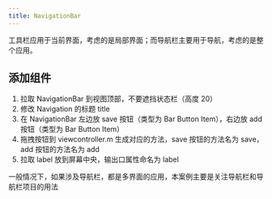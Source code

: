```yaml
---
title: NavigationBar
---
```


工具栏应用于当前界面，考虑的是局部界面；而导航栏主要用于导航，考虑的是整个应用。

## 添加组件

1. 拉取 NavigationBar 到视图顶部，不要遮挡状态栏（高度 20）
2. 修改 Navigation 的标题 title
3. 在 NavigationBar 左边放 save 按钮（类型为 Bar Button Item），右边放 add 按钮（类型为 Bar Button Item）
4. 拖拽按钮到 viewcontroller.m 生成对应的方法，save 按钮的方法名为 save，add 按钮的方法名为 add
5. 拉取 label 放到屏幕中央，输出口属性命名为 label

一般情况下，如果涉及导航栏，都是多界面的应用，本案例主要是关注导航栏和导航栏项目的用法